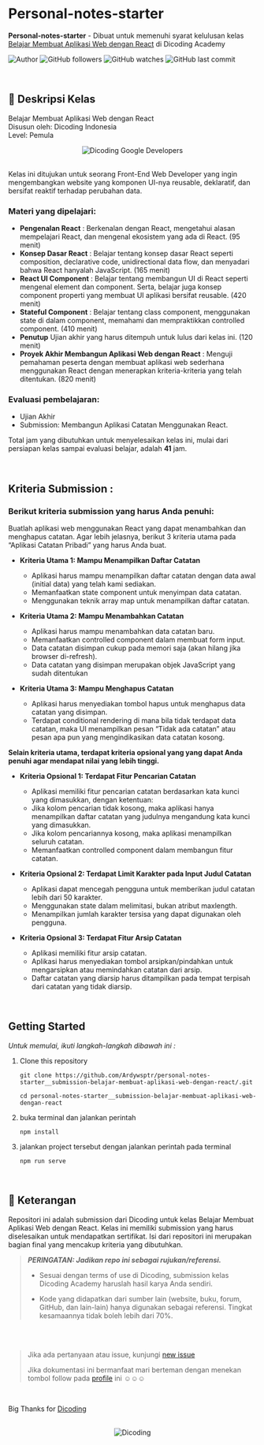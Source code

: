 # Personal-notes-starter

**Personal-notes-starter** - Dibuat untuk memenuhi syarat kelulusan kelas [Belajar Membuat Aplikasi Web dengan React](https://www.dicoding.com/academies/403) di Dicoding Academy

![Author](https://img.shields.io/badge/made%20by-Ardywsptr-blue)
![GitHub followers](https://img.shields.io/github/followers/Ardywsptr?style=social)
![GitHub watches](https://img.shields.io/github/stars/Ardywsptr/AboutU.ID_Submission-Belajar-Dasar-Pemrograman-Web?style=social)
![GitHub last commit](https://img.shields.io/github/last-commit/Ardywsptr/personal-notes-starter__submission-belajar-membuat-aplikasi-web-dengan-react)

<br clear="both">

## 🚀 Deskripsi Kelas

Belajar Membuat Aplikasi Web dengan React <br>
Disusun oleh: Dicoding Indonesia <br>
Level: Pemula

<div align="center">
  <img src="https://user-images.githubusercontent.com/95717485/188485715-3df87399-273d-4760-8c09-f67a7c908e22.png" alt="Dicoding Google Developers">
</div>

<br>

Kelas ini ditujukan untuk seorang Front-End Web Developer yang ingin mengembangkan website yang komponen UI-nya reusable, deklaratif, dan bersifat reaktif terhadap perubahan data.

### Materi yang dipelajari:

- **Pengenalan React** : Berkenalan dengan React, mengetahui alasan mempelajari React, dan mengenal ekosistem yang ada di React. (95 menit)
- **Konsep Dasar React** : Belajar tentang konsep dasar React seperti composition, declarative code, unidirectional data flow, dan menyadari bahwa React hanyalah JavaScript. (165 menit)
- **React UI Component** : Belajar tentang membangun UI di React seperti mengenal element dan component. Serta, belajar juga konsep component properti yang membuat UI aplikasi bersifat reusable. (420 menit)
- **Stateful Component** : Belajar tentang class component, menggunakan state di dalam component, memahami dan mempraktikkan controlled component. (410 menit)
- **Penutup** Ujian akhir yang harus ditempuh untuk lulus dari kelas ini. (120 menit)
- **Proyek Akhir Membangun Aplikasi Web dengan React** : Menguji pemahaman peserta dengan membuat aplikasi web sederhana menggunakan React dengan menerapkan kriteria-kriteria yang telah ditentukan. (820 menit)

### Evaluasi pembelajaran:

- Ujian Akhir
- Submission: Membangun Aplikasi Catatan Menggunakan React.

Total jam yang dibutuhkan untuk menyelesaikan kelas ini, mulai dari persiapan kelas sampai evaluasi belajar, adalah **41** jam.

<br clear="both">

## Kriteria Submission :

### Berikut kriteria submission yang harus Anda penuhi:

Buatlah aplikasi web menggunakan React yang dapat menambahkan dan menghapus catatan. Agar lebih jelasnya, berikut 3 kriteria utama pada “Aplikasi Catatan Pribadi” yang harus Anda buat.


* **Kriteria Utama 1: Mampu Menampilkan Daftar Catatan**
  * Aplikasi harus mampu menampilkan daftar catatan dengan data awal (initial data) yang telah kami sediakan.
  * Memanfaatkan state component untuk menyimpan data catatan.
  * Menggunakan teknik array map untuk menampilkan daftar catatan.

* **Kriteria Utama 2: Mampu Menambahkan Catatan**
  * Aplikasi harus mampu menambahkan data catatan baru.
  * Memanfaatkan controlled component dalam membuat form input.
  * Data catatan disimpan cukup pada memori saja (akan hilang jika browser di-refresh).
  * Data catatan yang disimpan merupakan objek JavaScript yang sudah ditentukan

* **Kriteria Utama 3: Mampu Menghapus Catatan**
  * Aplikasi harus menyediakan tombol hapus untuk menghapus data catatan yang disimpan.
  * Terdapat conditional rendering di mana bila tidak terdapat data catatan, maka UI menampilkan pesan “Tidak ada catatan” atau pesan apa pun yang mengindikasikan data catatan kosong.


**Selain kriteria utama, terdapat kriteria opsional yang yang dapat Anda penuhi agar mendapat nilai yang lebih tinggi.**


* **Kriteria Opsional 1: Terdapat Fitur Pencarian Catatan**
  * Aplikasi memiliki fitur pencarian catatan berdasarkan kata kunci yang dimasukkan, dengan ketentuan:
  * Jika kolom pencarian tidak kosong, maka aplikasi hanya menampilkan daftar catatan yang judulnya mengandung kata kunci yang dimasukkan.
  * Jika kolom pencariannya kosong, maka aplikasi menampilkan seluruh catatan.
  * Memanfaatkan controlled component dalam membangun fitur catatan.


* **Kriteria Opsional 2: Terdapat Limit Karakter pada Input Judul Catatan**
  * Aplikasi dapat mencegah pengguna untuk memberikan judul catatan lebih dari 50 karakter.
  * Menggunakan state dalam melimitasi, bukan atribut maxlength.
  * Menampilkan jumlah karakter tersisa yang dapat digunakan oleh pengguna.


* **Kriteria Opsional 3: Terdapat Fitur Arsip Catatan**
  * Aplikasi memiliki fitur arsip catatan.
  * Aplikasi harus menyediakan tombol arsipkan/pindahkan untuk mengarsipkan atau memindahkan catatan dari arsip.
  * Daftar catatan yang diarsip harus ditampilkan pada tempat terpisah dari catatan yang tidak diarsip.

<br clear="both">

## Getting Started

*Untuk memulai, ikuti langkah-langkah dibawah ini :*

1. Clone this repository
   
   `git clone https://github.com/Ardywsptr/personal-notes-starter__submission-belajar-membuat-aplikasi-web-dengan-react/.git`

    `cd personal-notes-starter__submission-belajar-membuat-aplikasi-web-dengan-react`
   
2. buka terminal dan jalankan perintah
   
   `npm install`

4. jalankan project tersebut dengan jalankan perintah pada terminal

    `npm run serve`

<br clear="both">

## 📃 Keterangan

Repositori ini adalah submission dari Dicoding untuk kelas Belajar Membuat Aplikasi Web dengan React. Kelas ini memiliki submission yang harus diselesaikan untuk mendapatkan sertifikat. Isi dari repositori ini merupakan bagian final yang mencakup kriteria yang dibutuhkan.

> **_PERINGATAN: Jadikan repo ini sebagai rujukan/referensi._**
>
> - Sesuai dengan terms of use di Dicoding, submission kelas Dicoding Academy haruslah hasil karya Anda sendiri.
>
> - Kode yang didapatkan dari sumber lain (website, buku, forum, GitHub, dan lain-lain) hanya digunakan sebagai referensi. Tingkat kesamaannya tidak boleh lebih dari 70%.

<br clear="both">
<br clear="both">

> Jika ada pertanyaan atau issue, kunjungi [new issue](https://github.com/Ardywsptr/personal-notes-starter__submission-belajar-membuat-aplikasi-web-dengan-react/issues/new)
>
>Jika dokumentasi ini bermanfaat mari berteman dengan menekan tombol follow pada [profile](https://github.com/Ardywsptr) ini ☺☺☺

<br clear="both">

Big Thanks for [Dicoding](https://www.dicoding.com/)

<br clear="both">

<div align="center">
  <img src="https://user-images.githubusercontent.com/95717485/188485268-90e682b9-fce9-470b-836e-d8838079a309.png" alt="Dicoding">
</div>
